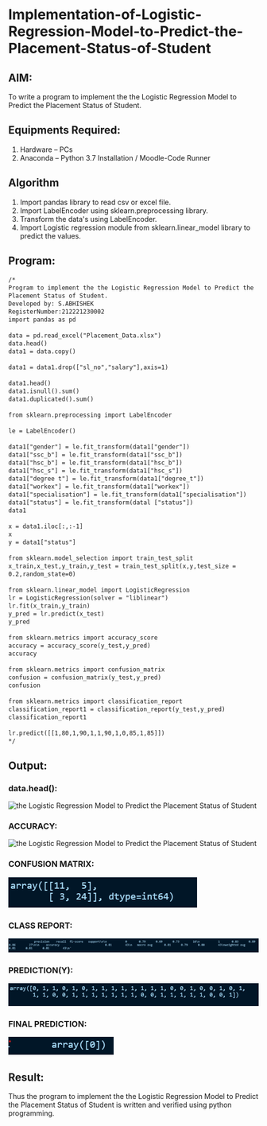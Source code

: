 # Implementation-of-Logistic-Regression-Model-to-Predict-the-Placement-Status-of-Student

## AIM:
To write a program to implement the the Logistic Regression Model to Predict the Placement Status of Student.

## Equipments Required:
1. Hardware – PCs
2. Anaconda – Python 3.7 Installation / Moodle-Code Runner

## Algorithm
1. Import pandas library to read csv or excel file.
2. Import LabelEncoder using sklearn.preprocessing library.
3. Transform the data's using LabelEncoder.
4. Import Logistic regression module from sklearn.linear_model library to predict the values.

## Program:
```
/*
Program to implement the the Logistic Regression Model to Predict the Placement Status of Student.
Developed by: S.ABHISHEK
RegisterNumber:212221230002
import pandas as pd

data = pd.read_excel("Placement_Data.xlsx")
data.head()
data1 = data.copy()

data1 = data1.drop(["sl_no","salary"],axis=1)

data1.head()
data1.isnull().sum()
data1.duplicated().sum()

from sklearn.preprocessing import LabelEncoder

le = LabelEncoder()

data1["gender"] = le.fit_transform(data1["gender"])
data1["ssc_b"] = le.fit_transform(data1["ssc_b"])
data1["hsc_b"] = le.fit_transform(data1["hsc_b"])
data1["hsc_s"] = le.fit_transform(data1["hsc_s"])
data1["degree t"] = le.fit_transform(data1["degree_t"])
data1["workex"] = le.fit_transform(data1["workex"])
data1["specialisation"] = le.fit_transform(data1["specialisation"])
data1["status"] = le.fit_transform(datal ["status"])
data1

x = data1.iloc[:,:-1]
x
y = data1["status"]

from sklearn.model_selection import train_test_split
x_train,x_test,y_train,y_test = train_test_split(x,y,test_size = 0.2,random_state=0)

from sklearn.linear_model import LogisticRegression
lr = LogisticRegression(solver = "liblinear")
lr.fit(x_train,y_train)
y_pred = lr.predict(x_test)
y_pred

from sklearn.metrics import accuracy_score
accuracy = accuracy_score(y_test,y_pred)
accuracy

from sklearn.metrics import confusion_matrix
confusion = confusion_matrix(y_test,y_pred) 
confusion

from sklearn.metrics import classification_report
classification_report1 = classification_report(y_test,y_pred) 
classification_report1

lr.predict([[1,80,1,90,1,1,90,1,0,85,1,85]])
*/
```

## Output:

### data.head():
![the Logistic Regression Model to Predict the Placement Status of Student](data.head.png)

### ACCURACY:
![the Logistic Regression Model to Predict the Placement Status of Student](accuracy.png)

### CONFUSION MATRIX:
![the Logistic Regression Model to Predict the Placement Status of Student](confusion.png)

### CLASS REPORT:
![the Logistic Regression Model to Predict the Placement Status of Student](class_report.png)

### PREDICTION(Y):
![the Logistic Regression Model to Predict the Placement Status of Student](pred.png)

### FINAL PREDICTION:
![the Logistic Regression Model to Predict the Placement Status of Student](pred1.png)


## Result:
Thus the program to implement the the Logistic Regression Model to Predict the Placement Status of Student is written and verified using python programming.

